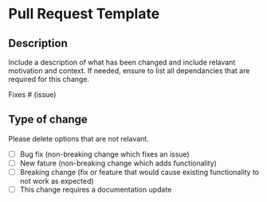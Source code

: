 # Pull Request Template

## Description

Include a description of what has been changed and include relavant motivation and context.
If needed, ensure to list all dependancies that are required for this change.

Fixes # (issue)

## Type of change

Please delete options that are not relavant.

- [ ] Bug fix (non-breaking change which fixes an issue)
- [ ] New fature (non-breaking change which adds functionality)
- [ ] Breaking change (fix or feature that would cause existing functionality to not work as expected)
- [ ] This change requires a documentation update
